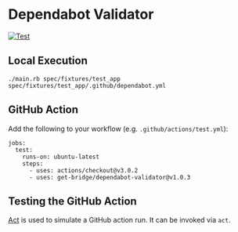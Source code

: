 # Dependabot Validator

[![Test](https://github.com/get-bridge/dependabot-validator/actions/workflows/test.yml/badge.svg)](https://github.com/get-bridge/dependabot-validator/actions/workflows/test.yml)

## Local Execution

    ./main.rb spec/fixtures/test_app spec/fixtures/test_app/.github/dependabot.yml

## GitHub Action

Add the following to your workflow (e.g. `.github/actions/test.yml`):

    jobs:
      test:
        runs-on: ubuntu-latest
        steps:
          - uses: actions/checkout@v3.0.2
          - uses: get-bridge/dependabot-validator@v1.0.3

## Testing the GitHub Action

[Act](https://github.com/nektos/act) is used to simulate a GitHub action run.
It can be invoked via `act`.
